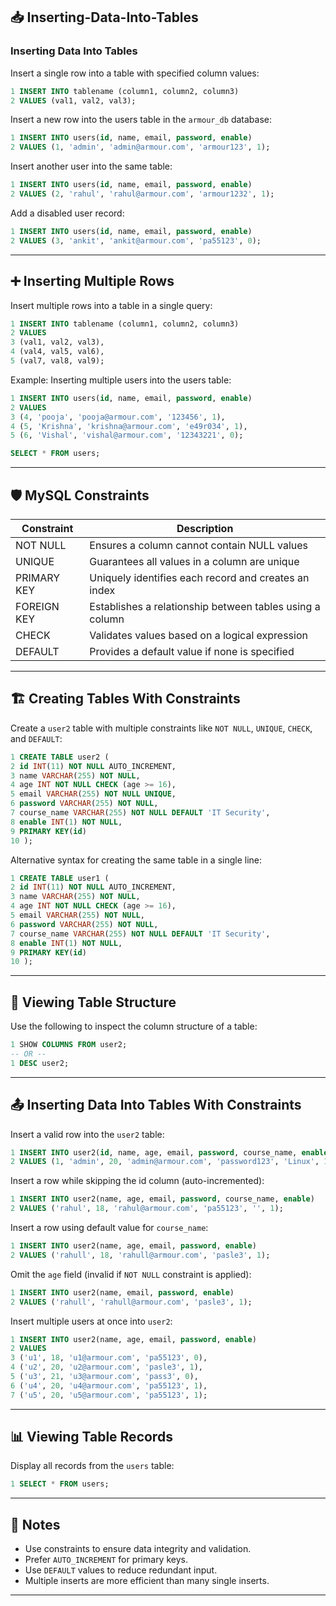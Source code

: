 

## 📥 Inserting-Data-Into-Tables

### Inserting Data Into Tables

Insert a single row into a table with specified column values:

```sql
1 INSERT INTO tablename (column1, column2, column3)
2 VALUES (val1, val2, val3);
```

Insert a new row into the users table in the `armour_db` database:

```sql
1 INSERT INTO users(id, name, email, password, enable)
2 VALUES (1, 'admin', 'admin@armour.com', 'armour123', 1);
```

Insert another user into the same table:

```sql
1 INSERT INTO users(id, name, email, password, enable)
2 VALUES (2, 'rahul', 'rahul@armour.com', 'armour1232', 1);
```

Add a disabled user record:

```sql
1 INSERT INTO users(id, name, email, password, enable)
2 VALUES (3, 'ankit', 'ankit@armour.com', 'pa55123', 0);
```

---

## ➕ Inserting Multiple Rows

Insert multiple rows into a table in a single query:

```sql
1 INSERT INTO tablename (column1, column2, column3)
2 VALUES
3 (val1, val2, val3),
4 (val4, val5, val6),
5 (val7, val8, val9);
```

Example: Inserting multiple users into the users table:

```sql
1 INSERT INTO users(id, name, email, password, enable)
2 VALUES
3 (4, 'pooja', 'pooja@armour.com', '123456', 1),
4 (5, 'Krishna', 'krishna@armour.com', 'e49r034', 1),
5 (6, 'Vishal', 'vishal@armour.com', '12343221', 0);
```

```sql
SELECT * FROM users;
```

---

## 🛡️ MySQL Constraints

| Constraint  | Description                                              |
| ----------- | -------------------------------------------------------- |
| NOT NULL    | Ensures a column cannot contain NULL values              |
| UNIQUE      | Guarantees all values in a column are unique             |
| PRIMARY KEY | Uniquely identifies each record and creates an index     |
| FOREIGN KEY | Establishes a relationship between tables using a column |
| CHECK       | Validates values based on a logical expression           |
| DEFAULT     | Provides a default value if none is specified            |

---

## 🏗️ Creating Tables With Constraints

Create a `user2` table with multiple constraints like `NOT NULL`, `UNIQUE`, `CHECK`, and `DEFAULT`:

```sql
1 CREATE TABLE user2 (
2 id INT(11) NOT NULL AUTO_INCREMENT,
3 name VARCHAR(255) NOT NULL,
4 age INT NOT NULL CHECK (age >= 16),
5 email VARCHAR(255) NOT NULL UNIQUE,
6 password VARCHAR(255) NOT NULL,
7 course_name VARCHAR(255) NOT NULL DEFAULT 'IT Security',
8 enable INT(1) NOT NULL,
9 PRIMARY KEY(id)
10 );
```

Alternative syntax for creating the same table in a single line:

```sql
1 CREATE TABLE user1 (
2 id INT(11) NOT NULL AUTO_INCREMENT,
3 name VARCHAR(255) NOT NULL,
4 age INT NOT NULL CHECK (age >= 16),
5 email VARCHAR(255) NOT NULL,
6 password VARCHAR(255) NOT NULL,
7 course_name VARCHAR(255) NOT NULL DEFAULT 'IT Security',
8 enable INT(1) NOT NULL,
9 PRIMARY KEY(id)
10 );
```

---

## 🔎 Viewing Table Structure

Use the following to inspect the column structure of a table:

```sql
1 SHOW COLUMNS FROM user2;
-- OR --
1 DESC user2;
```

---

## 📤 Inserting Data Into Tables With Constraints

Insert a valid row into the `user2` table:

```sql
1 INSERT INTO user2(id, name, age, email, password, course_name, enable)
2 VALUES (1, 'admin', 20, 'admin@armour.com', 'password123', 'Linux', 1);
```

Insert a row while skipping the id column (auto-incremented):

```sql
1 INSERT INTO user2(name, age, email, password, course_name, enable)
2 VALUES ('rahul', 18, 'rahul@armour.com', 'pa55123', '', 1);
```

Insert a row using default value for `course_name`:

```sql
1 INSERT INTO user2(name, age, email, password, enable)
2 VALUES ('rahull', 18, 'rahull@armour.com', 'pasle3', 1);
```

Omit the `age` field (invalid if `NOT NULL` constraint is applied):

```sql
1 INSERT INTO user2(name, email, password, enable)
2 VALUES ('rahull', 'rahull@armour.com', 'pasle3', 1);
```

Insert multiple users at once into `user2`:

```sql
1 INSERT INTO user2(name, age, email, password, enable)
2 VALUES
3 ('u1', 18, 'u1@armour.com', 'pa55123', 0),
4 ('u2', 20, 'u2@armour.com', 'pasle3', 1),
5 ('u3', 21, 'u3@armour.com', 'pass3', 0),
6 ('u4', 20, 'u4@armour.com', 'pa55123', 1),
7 ('u5', 20, 'u5@armour.com', 'pa55123', 1);
```

---

## 📊 Viewing Table Records

Display all records from the `users` table:

```sql
1 SELECT * FROM users;
```

---

## 📌 Notes

* Use constraints to ensure data integrity and validation.
* Prefer `AUTO_INCREMENT` for primary keys.
* Use `DEFAULT` values to reduce redundant input.
* Multiple inserts are more efficient than many single inserts.

---


